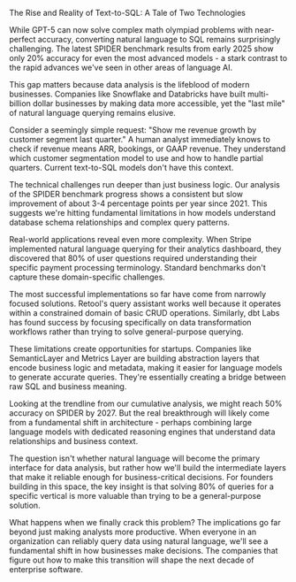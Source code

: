 The Rise and Reality of Text-to-SQL: A Tale of Two Technologies

While GPT-5 can now solve complex math olympiad problems with near-perfect accuracy, converting natural language to SQL remains surprisingly challenging. The latest SPIDER benchmark results from early 2025 show only 20% accuracy for even the most advanced models - a stark contrast to the rapid advances we've seen in other areas of language AI.

This gap matters because data analysis is the lifeblood of modern businesses. Companies like Snowflake and Databricks have built multi-billion dollar businesses by making data more accessible, yet the "last mile" of natural language querying remains elusive.

Consider a seemingly simple request: "Show me revenue growth by customer segment last quarter." A human analyst immediately knows to check if revenue means ARR, bookings, or GAAP revenue. They understand which customer segmentation model to use and how to handle partial quarters. Current text-to-SQL models don't have this context.

The technical challenges run deeper than just business logic. Our analysis of the SPIDER benchmark progress shows a consistent but slow improvement of about 3-4 percentage points per year since 2021. This suggests we're hitting fundamental limitations in how models understand database schema relationships and complex query patterns.

Real-world applications reveal even more complexity. When Stripe implemented natural language querying for their analytics dashboard, they discovered that 80% of user questions required understanding their specific payment processing terminology. Standard benchmarks don't capture these domain-specific challenges.

The most successful implementations so far have come from narrowly focused solutions. Retool's query assistant works well because it operates within a constrained domain of basic CRUD operations. Similarly, dbt Labs has found success by focusing specifically on data transformation workflows rather than trying to solve general-purpose querying.

These limitations create opportunities for startups. Companies like SemanticLayer and Metrics Layer are building abstraction layers that encode business logic and metadata, making it easier for language models to generate accurate queries. They're essentially creating a bridge between raw SQL and business meaning.

Looking at the trendline from our cumulative analysis, we might reach 50% accuracy on SPIDER by 2027. But the real breakthrough will likely come from a fundamental shift in architecture - perhaps combining large language models with dedicated reasoning engines that understand data relationships and business context.

The question isn't whether natural language will become the primary interface for data analysis, but rather how we'll build the intermediate layers that make it reliable enough for business-critical decisions. For founders building in this space, the key insight is that solving 80% of queries for a specific vertical is more valuable than trying to be a general-purpose solution.

What happens when we finally crack this problem? The implications go far beyond just making analysts more productive. When everyone in an organization can reliably query data using natural language, we'll see a fundamental shift in how businesses make decisions. The companies that figure out how to make this transition will shape the next decade of enterprise software.